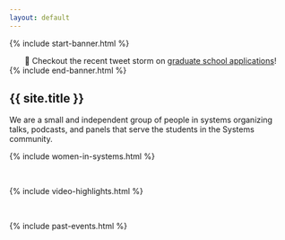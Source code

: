 ```yaml
---
layout: default
---
```


{% include start-banner.html %}
<center>
📢 Checkout the recent tweet storm on <a href="{{'/pages/events/grad-school-app.html' | relative_url}}">graduate school applications</a>!
</center>
{% include end-banner.html %}
<br>


## {{ site.title }}
We are a small and independent group of people in systems organizing talks,
podcasts, and panels that serve the students in the Systems community.

{% include women-in-systems.html %}

<br>

{% include video-highlights.html %}

<br>

{% include past-events.html %}

<script src="{{ '/assets/js/redir.js' | relative_url }}"></script>
